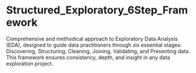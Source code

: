 # Structured_Exploratory_6Step_Framework
Comprehensive and methodical approach to Exploratory Data Analysis (EDA), designed to guide data practitioners through six essential stages: Discovering, Structuring, Cleaning, Joining, Validating, and Presenting data. This framework ensures consistency, depth, and insight in any data exploration project.
